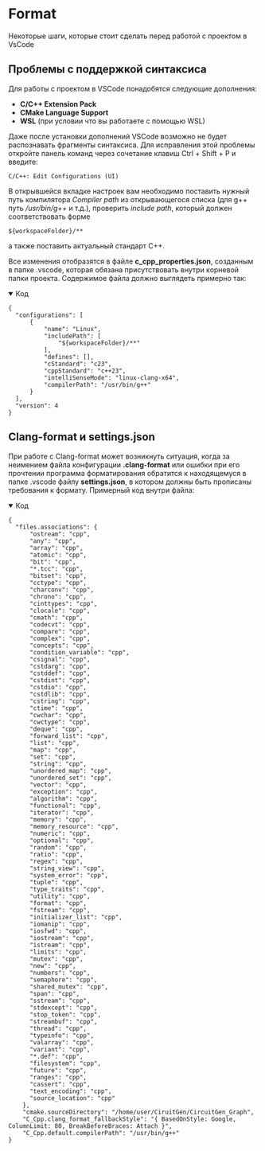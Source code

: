 # Format

Некоторые шаги, которые стоит сделать перед работой с проектом в VsCode

## Проблемы с поддержкой синтаксиса

Для работы с проектом в VSCode понадобятся следующие дополнения:

- **C/C++ Extension Pack**  
- **CMake Language Support**  
- **WSL** (при условии что вы работаете с помощью WSL)

Даже после установки дополнений VSCode возможно не будет распознавать фрагменты синтаксиса. Для исправления этой проблемы откройте панель команд через сочетание клавиш Ctrl + Shift + P и введите:

```
C/C++: Edit Configurations (UI)
```

В открывшейся вкладке настроек вам необходимо поставить нужный путь компилятора _Compiler path_ из открывающегося списка (для g++ путь _/usr/bin/g++_ и т.д.), проверить _include path_, который должен соответствовать форме

```
${workspaceFolder}/**
```

а также поставить актуальный стандарт C++.

Все изменения отобразятся в файле **c_cpp_properties.json**, созданным в папке .vscode, которая обязана присутствовать внутри корневой папки проекта. Содержимое файла должно выглядеть примерно так:

<details open>
  <summary>Код</summary>

  ```
  {  
    "configurations": [  
        {  
            "name": "Linux",  
            "includePath": [    
                "${workspaceFolder}/**"    
            ],  
            "defines": [],  
            "cStandard": "c23",   
            "cppStandard": "c++23",    
            "intelliSenseMode": "linux-clang-x64",  
            "compilerPath": "/usr/bin/g++"  
        }  
    ],  
    "version": 4  
  }
  ```

</details>

## Clang-format и settings.json

При работе с Clang-format может возникнуть ситуация, когда за неимением файла конфигурации **.clang-format** или ошибки при его прочтении программа форматирования обратится к находящемуся в папке .vscode файлу **settings.json**, в котором должны быть прописаны требования к формату. Примерный код внутри файла:

<details open>
  <summary>Код</summary>

  ```
  {
    "files.associations": {
        "ostream": "cpp",
        "any": "cpp",
        "array": "cpp",
        "atomic": "cpp",
        "bit": "cpp",
        "*.tcc": "cpp",
        "bitset": "cpp",
        "cctype": "cpp",
        "charconv": "cpp",
        "chrono": "cpp",
        "cinttypes": "cpp",
        "clocale": "cpp",
        "cmath": "cpp",
        "codecvt": "cpp",
        "compare": "cpp",
        "complex": "cpp",
        "concepts": "cpp",
        "condition_variable": "cpp",
        "csignal": "cpp",
        "cstdarg": "cpp",
        "cstddef": "cpp",
        "cstdint": "cpp",
        "cstdio": "cpp",
        "cstdlib": "cpp",
        "cstring": "cpp",
        "ctime": "cpp",
        "cwchar": "cpp",
        "cwctype": "cpp",
        "deque": "cpp",
        "forward_list": "cpp",
        "list": "cpp",
        "map": "cpp",
        "set": "cpp",
        "string": "cpp",
        "unordered_map": "cpp",
        "unordered_set": "cpp",
        "vector": "cpp",
        "exception": "cpp",
        "algorithm": "cpp",
        "functional": "cpp",
        "iterator": "cpp",
        "memory": "cpp",
        "memory_resource": "cpp",
        "numeric": "cpp",
        "optional": "cpp",
        "random": "cpp",
        "ratio": "cpp",
        "regex": "cpp",
        "string_view": "cpp",
        "system_error": "cpp",
        "tuple": "cpp",
        "type_traits": "cpp",
        "utility": "cpp",
        "format": "cpp",
        "fstream": "cpp",
        "initializer_list": "cpp",
        "iomanip": "cpp",
        "iosfwd": "cpp",
        "iostream": "cpp",
        "istream": "cpp",
        "limits": "cpp",
        "mutex": "cpp",
        "new": "cpp",
        "numbers": "cpp",
        "semaphore": "cpp",
        "shared_mutex": "cpp",
        "span": "cpp",
        "sstream": "cpp",
        "stdexcept": "cpp",
        "stop_token": "cpp",
        "streambuf": "cpp",
        "thread": "cpp",
        "typeinfo": "cpp",
        "valarray": "cpp",
        "variant": "cpp",
        "*.def": "cpp",
        "filesystem": "cpp",
        "future": "cpp",
        "ranges": "cpp",
        "cassert": "cpp",
        "text_encoding": "cpp",
        "source_location": "cpp"
      },
      "cmake.sourceDirectory": "/home/user/CiruitGen/CircuitGen_Graph",
      "C_Cpp.clang_format_fallbackStyle": "{ BasedOnStyle: Google, ColumnLimit: 80, BreakBeforeBraces: Attach }",
      "C_Cpp.default.compilerPath": "/usr/bin/g++"
  }
  ```

</details>